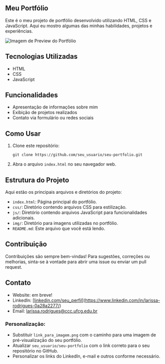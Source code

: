 ## Meu Portfólio

Este é o meu projeto de portfólio desenvolvido utilizando HTML, CSS e JavaScript. Aqui eu mostro algumas das minhas habilidades, projetos e experiências.

![Imagem de Preview do Portfólio](link_para_imagem.png)

## Tecnologias Utilizadas

- HTML
- CSS
- JavaScript

## Funcionalidades

- Apresentação de informações sobre mim
- Exibição de projetos realizados
- Contato via formulário ou redes sociais

## Como Usar

1. Clone este repositório:
   ```
   git clone https://github.com/seu_usuario/seu-portfolio.git
   ```
2. Abra o arquivo `index.html` no seu navegador web.

## Estrutura do Projeto

Aqui estão os principais arquivos e diretórios do projeto:

- `index.html`: Página principal do portfólio.
- `css/`: Diretório contendo arquivos CSS para estilização.
- `js/`: Diretório contendo arquivos JavaScript para funcionalidades adicionais.
- `img/`: Diretório para imagens utilizadas no portfólio.
- `README.md`: Este arquivo que você está lendo.

## Contribuição

Contribuições são sempre bem-vindas! Para sugestões, correções ou melhorias, sinta-se à vontade para abrir uma issue ou enviar um pull request.

## Contato

- Website: em breve!
- LinkedIn: [[linkedin.com/seu_perfil](https://www.linkedin.com/in/seu_perfil/)](https://www.linkedin.com/in/larissa-rodrigues-0a28a2277/)
- Email: larissa.rodrigues@ccc.ufcg.edu.br


### Personalização:

- Substituir `link_para_imagem.png` com o caminho para uma imagem de pré-visualização do seu portfólio.
- Atualizar `seu_usuario/seu-portfolio` com o link correto para o seu repositório no GitHub.
- Personalizar os links do LinkedIn, e-mail e outros conforme necessário.

